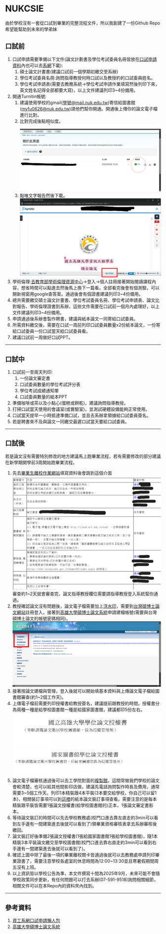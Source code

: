 # NUKCSIE
由於學校沒有一套從口試到畢業的完整流程文件，所以我創建了一份Github Repo希望能幫助到未來的學弟妹
## 口試前
1. 口試申請需要準備以下文件(論文計劃書及學位考試委員名冊皆放在[口試申請資料](口試申請資料/README.md)內也可以去[系網](https://www.csie.nuk.edu.tw/links/13)下載):
	1. 碩士論文計畫書(建議口試前一個學期初繳交至系辦)
	2. 學位考試委員名冊:詢問指導教授何時口試以及教授約的口試委員姓名。
	3. 學位考試申請表(需要去教務系統->學位考試申請作業填寫然後列印下來，英文姓名記得全部都要大寫)，以上文件建議列印3~4份備用。
2. 開通Turnitin帳號:
	1. 建議使用學校的gmail(學號@mail.nuk.edu.tw)寄信給圖書館(myfu0626@nuk.edu.tw)請他們幫你開通。開通後上傳你的論文電子檔進行比對。
	2. 比對完成後點相似度。![](./turnitin比對/trunitin1.png)
	3. 點唯文字報告然後下載。![](./turnitin比對/trunitin2.png)
3. 學術倫理:[去教育部學術倫理資源中心](https://ethics.moe.edu.tw/)->登入->個人註冊接著開始閱讀課程內容，想省時間可以點進去然後馬上換下一篇看。全部看完後會有個測驗，可以開新視窗用google查答案。通過後會有個證書建議列印3~4份備用。
4. 總共需要繳交碩士論文計畫書、學位考試委員名冊、學位考試申請表、論文比對報告、學術倫理證書到系辦，這些文件需要在口試前一個月內處理好，以上文件建議列印3~4份備用。
5. 申請通過後系辦會製作聘書，建議與紙本論文一同寄給口試委員。
6. 所需資料繳交後，需要在口試一周前列印口試委員數量x2份紙本論文，一份寄給口試委員一份口試當天給口試委員看。
7. 建議口試前一周做好口試PPT。
---
## 口試中
1. 口試前一至兩天列印:
	1. 一份論文審定書
	2. 口試委員數量的學位考試評分表
	3. 學位考試成績通知單
	4. 口試委員數量的紙本PPT
2. 準備咖啡或茶以及小點心(蛋糕或餅乾)，建議詢問指導教授。
3. 打掃口試當天使用的會議室(或實驗室)，並測試硬體設備能夠正常使用。
4. 口試當天提早一小時抵達準備口試，並且去系辦拿領據給口試委員簽名。
5. 若是聘書來不及與論文一同繳交最遲口試當天要給口試委員。
---
## 口試後
若是論文沒有需要特別修改的地方建議馬上跑畢業流程，若有需要修改的部分建議在新學期開學前3周開始跑畢業流程。
1. 先去[畢業生離校作業網站](https://webap.nuk.edu.tw/leave/)填寫資料後會跳到這個介面![](./畢業流程/離校手續.png)審查約1~2天就會審查完，論文指導教授欄位需要請指導教授登入系統幫你通過。
2. 教授確認論文沒有問題後，論文電子檔需要加上[浮水印](論文列印/國立高雄大學浮水印.jpg)，需要到[台灣碩博士論文網站](https://ndltd.ncl.edu.tw/cgi-bin/gs32/gsweb.cgi/login?odwebmge)註冊登入，接著到[高雄大學碩博士論文系統](https://cloud.ncl.edu.tw/nuk/)申請建檔帳號(需要與台灣碩博士論文的帳號密碼相同)。![](./畢業流程/申請建檔.png)
3. 接著按論文建檔與管理，登入後就可以開始填基本資料與上傳論文電子檔給圖書館審查(約1~2個工作天)。
4. 上傳電子檔前需要列印授權書給教授簽名，建議提前跟教授約時間。授權書分為兩種一種是給學校圖書館一種是給國家圖書館，建議都印5份左右。![](./授權書範本/學校圖書館.png) ![](./授權書範本/國家圖書館.png)
5. 論文電子檔審核通過後可以去工學院對面的[複製館](https://maps.app.goo.gl/eTXZWDACjEyYD7Bs8)，這間常做我們學校的論文會較清楚，也可以給其他間影印店做，建議先電話詢問製作時長及費用，通常需要3~5個工作天。列印1本精裝跟4本平裝(3本要交給學校，你自己可以留1本)，相關裝訂事項可以到[這裡](https://cloud.ncl.edu.tw/nuk/upload.php)的紙本論文裝訂事項查看。需要注意的是每本精裝跟平裝皆需要1張論文授權書(給學校圖書館的)正本，1張論文審定書影本。
6. 等待論文裝訂的時間可以先去學校教務處(校門口進去靠左直走約3min可以看到左手邊有一間建築進去後就可以看到了)領畢業資格審核表拿去系辦審核後繳回。
7. 論文裝訂好後準備2張論文授權書(1張給國家圖書館1張給學校圖書館)，隨1本精裝3本平裝論文繳交至學校圖書館(校門口進去靠右直走約3min可以看到右手邊有一間建築進去後就可以看到了)。
8. 確認上圖中除了最後一項的畢業離校關卡皆通過後就可以去教務處申請列印畢業證書了，需要注意學校各處室的休息時間為12:00~13:30並且寒暑假期間周五沒有上班。
9. 以上資訊皆以學校公告為準，本文件撰寫十間為2025年9月，未來可能不會隨學校政策同步更新，有任何問題可以打去系辦(07-591-9518)詢問相關細節，相關文件可以在本Repo內的資料夾內找到。
---
## 參考資料
1. [資工系網口試申請懶人包](https://wry-path-41f.notion.site/717e45b893014cee817e3328410c9cee)
2. [高雄大學碩博士論文系統](https://cloud.ncl.edu.tw/nuk/upload.php)
